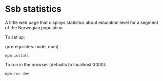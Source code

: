 # Ssb statistics

A little web page that displays statistics about education level for
a segment of the Norwegian population

To set up:

(prerequisites: node, npm)

```
npm install
```


To run in the browser (defaults to localhost:3000):

```
npm run dev
```
